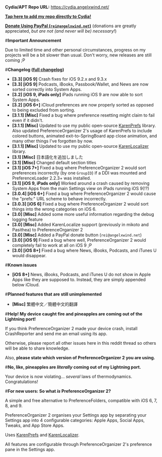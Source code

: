 **Cydia/APT Repo URL:** https://cydia.angelxwind.net/

[**Tap here to add my repo directly to Cydia!**](https://cydia.angelxwind.net/add.php)

[**Donate Using PayPal (`rei@angelxwind.net`)**](https://www.paypal.com/myaccount/transfer/send/external?recipient=rei@angelxwind.net&amount=&currencyCode=USD&payment_type=Gift) (donations are greatly appreciated, *but are not (and never will be) necessary!*)

#**Important Announcement**

Due to limited time and other personal circumstances, progress on my projects will be a bit slower than usual. Don't worry, new releases are still coming ;P

#**Changelog ([full changelog](https://cydia.angelxwind.net/?page/net.angelxwind.jellylockunified-changelog))**

* **[3.3] [iOS 9]** Crash fixes for iOS 9.2.x and 9.3.x
* **[3.3] [iOS 9]** Podcasts, iBooks, Passbook/Wallet, and News are now sorted correctly into System Apps.
* **[3.2] [iOS 9, iPads only]** iPads running iOS 9 are now able to sort System Apps.
* **[3.2] [iOS 6+]** iCloud preferences are now properly sorted as opposed to being excluded from sorting.
* **[3.1.1] [Misc]** Fixed a bug where preference resetting might claim to fail even if it didn't.
* **[3.1.1] [Misc]** Updated to use my public open-source [KarenPrefs](https://github.com/angelXwind/KarenPrefs) library. Also updated PreferenceOrganizer 2's usage of KarenPrefs to include colored buttons, animated exit-to-SpringBoard app close animation, and many other things I've forgotten by now.
* **[3.1.1] [Misc]** Updated to use my public open-source [KarenLocalizer](https://github.com/angelXwind/KarenLocalizer) library.
* **[3.1] [Misc]** 日本語化を追加しました
* **[3.1] [Misc]** Changed default section titles
* **[3.1] [iOS 7+]** Fixed a bug where PreferenceOrganizer 2 would sort preferences incorrectly (by one `GroupID`) if a DDI was mounted and PreferenceLoader 2.2.3+ was installed.
* **[3.1] [iOS 9, iPads only]** Worked around a crash caused by removing System Apps from the main Settings view on iPads running iOS 9(!?)
* **[3.0.4] [iOS 6+]** Fixed a bug where PreferenceOrganizer 2 would cause the "prefs:" URL scheme to behave incorrectly.
* **[3.0.3] [iOS 6]** Fixed a bug where PreferenceOrganizer 2 would sort things into the wrong categories on iOS 6.
* **[3.0] [Misc]** Added some more useful information regarding the debug logging feature
* **[3.0] [Misc]** Added KarenLocalize support (previously in mikoto and Pasithea) to PreferenceOrganizer 2
* **[3.0] [Misc]** Added a PayPal donate button (`rei@angelxwind.net`)
* **[3.0] [iOS 9]** Fixed a bug where well, PreferenceOrganizer 2 would completely fail to work at all on iOS 9 ;P
* **[3.0] [iOS 8+]** Fixed a bug where News, iBooks, Podcasts, and iTunes U would disappear.

#**Known issues**

* **[iOS 8+]** News, iBooks, Podcasts, and iTunes U do not show in Apple Apps like they are supposed to. Instead, they are simply appended below iCloud.

#**Planned features that are still unimplemented**

* **[Misc]** 繁體中文／簡體中文的翻譯

#**Help! My device caught fire and pineapples are coming out of the Lightning port!**

If you think PreferenceOrganizer 2 made your device crash, install CrashReporter and send me an email using its app.

Otherwise, please report all other issues here in this reddit thread so others will be able to share knowledge.

Also, **please state which version of PreferenceOrganizer 2 you are using.**

#**No, like, pineapples are *literally* coming out of my Lightning port.**

Your device is now violating... *several* laws of thermodynamics. Congratulations!

#**For new users: So what *is* PreferenceOrganizer 2?**

A simple and free alternative to PreferenceFolders, compatible with iOS 6, 7, 8, and 9.

PreferenceOrganizer 2 organises your Settings app by separating your Settings app into 4 configurable categories: Apple Apps, Social Apps, Tweaks, and App Store Apps.

Uses [KarenPrefs](https://github.com/angelXwind/KarenPrefs) and [KarenLocalizer](https://github.com/angelXwind/KarenLocalizer).

All features are configurable through PreferenceOrganizer 2's preference pane in the Settings app.